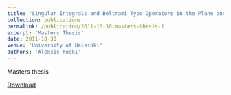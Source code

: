 ```yaml
---
title: "Singular Integrals and Beltrami Type Operators in the Plane and Beyond"
collection: publications
permalink: /publication/2011-10-30-masters-thesis-1
excerpt: 'Masters Thesis'
date: 2011-10-30
venue: 'University of Helsinki'
authors: 'Aleksis Koski'
---
```

Masters thesis

[Download](https://atkoski.fi/files/aleksis_koski_gradu.pdf)
